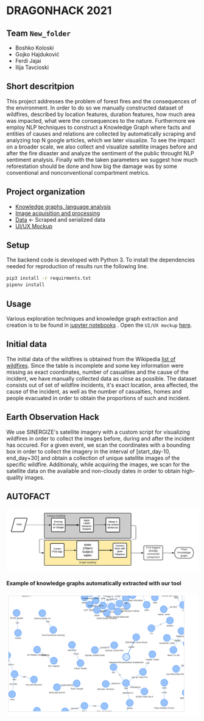 # DRAGONHACK 2021

## Team `New_folder`
- Boshko Koloski
- Gojko Hajduković
- Ferdi Jajai
- Ilija Tavcioski

## Short descritpion
This project addresses the problem of forest fires and the consequences of the environment.
In order to do so we manually constructed dataset of wildfires, described by location features, duration features, how much area was impacted, what were the consequences to the nature.
Furthermore we employ NLP techniques to construct a Knowledge Graph where facts and entities of causes and relations are collected by automatically scraping and analyzing top N google articles, which we later visualize.
To see the impact on a broader scale, we also collect and visualize satellite images before and after the fire disaster and analyze the sentiment of the public throught NLP sentiment analysis.
Finally with the taken parameters we suggest how much reforestation should be done and how big the damage was by some conventional and nonconventional compartment metrics.

## Project organization

- [Knowledge graphs, language analysis](./src/back/nlp)
- [Image acquisition and processing](./src/back/maps)
- [Data](./data) <- Scraped and serialized data 
- [UI/UX Mockup](./mockups)     

## Setup

The backend code is developed with Python 3. To install the dependencies needed for reproduction of results run the following line.

```bash
pip3 install -r requirments.txt
pipenv install
```

## Usage 
Various exploration techniques and knowledge graph extraction and creation is to be found in [jupyter notebooks](./src/back/notebooks) .
Open the `UI/UX mockup` [here](https://xd.adobe.com/view/9c231bef-a3fc-47d8-6a1f-9379443117ce-ea12/#).

## Initial data 

The initial data of the wildfires is obtained from the Wikipedia [list of wildfires](https://en.wikipedia.org/wiki/List_of_wildfires).
Since the table is incomplete and some key information were missing as exact coordinates, number of casualties and the cause of the incident, we have manually collected data as close as possible.
The dataset consists out of set of wildfire incidents, it's exact location, area affected, the cause of the incident, as well as the number of casualties, homes and people evacuated in order to obtain the proportions of such and incident.

## Earth Observation Hack
We use SINERGIZE's satellite imagery with a custom script for visualizing wildfires in order to collect the images before, during and after the incident has occured.
For a given event, we scan the coordinates with a bounding box in order to collect the imagery in the interval of [start_day-10, end_day+30] and obtain a collection of unique satellite images of the specific wildfire.
Additionaly, while acquiring the images, we scan for the satellite data on the available and non-cloudy dates in order to obtain high-quality images. 

## AUTOFACT
![Alt text](data/knowledge_graphs/diagram_readme.png?raw=true "Title")

#### Example of knowledge graphs automatically extracted with our tool
![Alt text](data/knowlege_graph.png?raw=true "Title")





